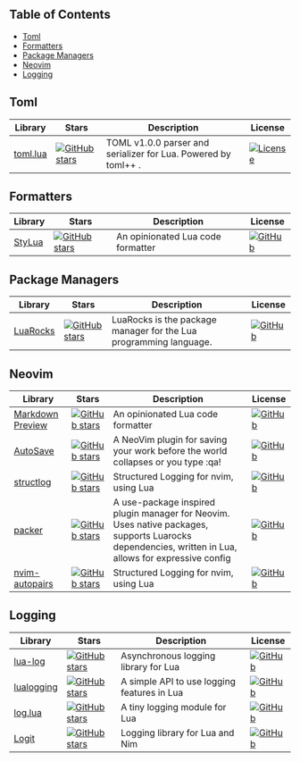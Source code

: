 


## Table of Contents

- [Toml](#toml)
- [Formatters](#formatters)
- [Package Managers](#package-managers)
- [Neovim](#neovim)
- [Logging](#logging)

## Toml
| Library  | Stars |  Description | License |
|--- | ---| ---|--- |
| [toml.lua](https://github.com/LebJe/toml.lua)  | [![GitHub stars](https://img.shields.io/github/stars/LebJe/toml.lua?style=social)](https://github.com/LebJe/toml.lua/stargazers/) | TOML v1.0.0 parser and serializer for Lua. Powered by toml++ .  | [![License](https://img.shields.io/badge/License-MIT-blue.svg)](https://opensource.org/licenses/MIT) |


## Formatters

| Library  | Stars |  Description | License |
|--- | ---| ---|--- |
| [StyLua](https://github.com/JohnnyMorganz/StyLua) | [![GitHub stars](https://img.shields.io/github/stars/JohnnyMorganz/StyLua?style=social)](https://github.com/JohnnyMorganz/StyLua/stargazers/) | An opinionated Lua code formatter | [![GitHub](https://img.shields.io/github/license/JohnnyMorganz/StyLua)](https://opensource.org/licenses/MPL-2.0) |

## Package Managers 

| Library  | Stars |  Description | License |
|--- | ---| ---|--- |
| [LuaRocks](https://github.com/luarocks/luarocks) | [![GitHub stars](https://img.shields.io/github/stars/luarocks/luarocks?style=social)](https://github.com/luarocks/luarocks/stargazers/) | LuaRocks is the package manager for the Lua programming language. | [![GitHub](https://img.shields.io/github/license/luarocks/luarocks)](https://opensource.org/licenses/MIT) |

## Neovim 

| Library  | Stars |  Description | License |
|--- | ---| ---|--- |
| [Markdown Preview](https://github.com/iamcco/markdown-preview.nvim) | [![GitHub stars](https://img.shields.io/github/stars/iamcco/markdown-preview.nvim?style=social)](https://github.com/iamcco/markdown-preview.nvim/stargazers/) | An opinionated Lua code formatter | [![GitHub](https://img.shields.io/github/license/iamcco/markdown-preview.nvim)](https://opensource.org/licenses/MIT) |
| [AutoSave](https://github.com/Pocco81/AutoSave.nvim) | [![GitHub stars](https://img.shields.io/github/stars/Pocco81/AutoSave.nvim?style=social)](https://github.com/Pocco81/AutoSave.nvim/stargazers/) | A NeoVim plugin for saving your work before the world collapses or you type :qa! | [![GitHub](https://img.shields.io/github/license/Pocco81/AutoSave.nvim)](https://opensource.org/licenses/GPL-3.0) |
| [structlog](https://github.com/Tastyep/structlog.nvim) | [![GitHub stars](https://img.shields.io/github/stars/Tastyep/structlog.nvim?style=social)](https://github.com/Tastyep/structlog.nvim/stargazers/) | Structured Logging for nvim, using Lua | [![GitHub](https://img.shields.io/github/license/Tastyep/structlog.nvim)](https://opensource.org/licenses/MIT) |
| [packer](https://github.com/wbthomason/packer.nvim) | [![GitHub stars](https://img.shields.io/github/stars/wbthomason/packer.nvim?style=social)](https://github.com/wbthomason/packer.nvim/stargazers/) | A use-package inspired plugin manager for Neovim. Uses native packages, supports Luarocks dependencies, written in Lua, allows for expressive config | [![GitHub](https://img.shields.io/github/license/windwp/nvim-autopairs)](https://opensource.org/licenses/MIT) |
| [nvim-autopairs](https://github.com/windwp/nvim-autopairs) | [![GitHub stars](https://img.shields.io/github/stars/windwp/nvim-autopairs?style=social)](https://github.com/windwp/nvim-autopairs/stargazers/) | Structured Logging for nvim, using Lua | [![GitHub](https://img.shields.io/github/license/windwp/nvim-autopairs)](https://opensource.org/licenses/MIT) |

## Logging

| Library  | Stars |  Description | License |
|--- | ---| ---|--- |
| [lua-log](https://github.com/moteus/lua-log) | [![GitHub stars](https://img.shields.io/github/stars/moteus/lua-log?style=social)](https://github.com/moteus/lua-log/stargazers/) | Asynchronous logging library for Lua | [![GitHub](https://img.shields.io/github/license/moteus/lua-log)](https://opensource.org/licenses/MIT) |
| [lualogging](https://github.com/lunarmodules/lualogging) | [![GitHub stars](https://img.shields.io/github/stars/lunarmodules/lualogging?style=social)](https://github.com/lunarmodules/lualogging/stargazers/) | A simple API to use logging features in Lua | [![GitHub](https://img.shields.io/github/license/lunarmodules/lualogging)](https://opensource.org/licenses/MIT) |
| [log.lua](https://github.com/rxi/log.lua) | [![GitHub stars](https://img.shields.io/github/stars/rxi/log.lua?style=social)](https://github.com/rxi/log.lua/stargazers/) | A tiny logging module for Lua | [![GitHub](https://img.shields.io/github/license/rxi/log.lua)](https://opensource.org/licenses/MIT) |
| [Logit](https://github.com/Miqueas/Logit) | [![GitHub stars](https://img.shields.io/github/stars/Miqueas/Logit?style=social)](https://github.com/Miqueas/Logit/stargazers/) | Logging library for Lua and Nim | [![GitHub](https://img.shields.io/github/license/Miqueas/Logit)](https://opensource.org/licenses/Zlib) |



